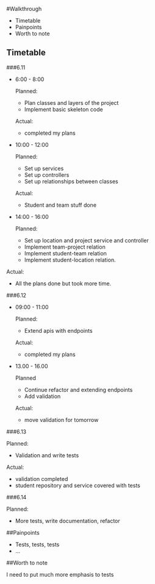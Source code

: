 #Walkthrough
* Timetable
* Painpoints
* Worth to note

## Timetable
###6.11 

* 6:00 - 8:00

  Planned:
  - Plan classes and layers of the project
  - Implement basic skeleton code
  
  Actual:  
  - completed my plans
  
* 10:00 - 12:00

  Planned:
  - Set up services
  - Set up controllers
  - Set up relationships between classes  
  
  Actual:  
  - Student and team stuff done

* 14:00 - 16:00

  Planned:
  - Set up location and project service and controller
  - Implement team-project relation
  - Implement student-team relation
  - Implement student-location relation.  
  
 Actual:  
  - All the plans done but took more time.

###6.12

* 09:00 - 11:00

  Planned:
  - Extend apis with endpoints
  
  Actual:  
  - completed my plans

  
* 13.00 - 16.00

  Planned
	- Continue refactor and extending endpoints
	- Add validation
	
   Actual:  
  - move validation for tomorrow	

###6.13

  Planned:
  - Validation and write tests
  
  Actual:  
  - validation completed
  - student repository and service covered with tests

  
###6.14

  Planned:
  
  - More tests, write documentation, refactor
  


##Painpoints

- Tests, tests, tests
- ...

##Worth to note

I need to put much more emphasis to tests
